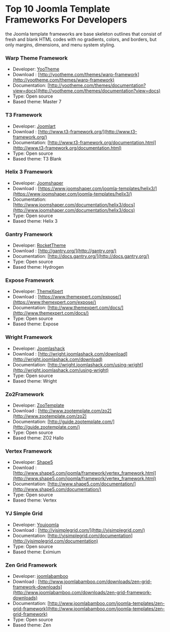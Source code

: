 # Top 10 Joomla Template Frameworks For Developers
the Joomla template frameworks are base skeleton outlines that consist of fresh and blank HTML codes with no gradients, colors, and borders, but only margins, dimensions, and menu system styling.


### Warp Theme Framework
- Developer: [YooTheme](http://yootheme.com/)
- Download : [http://yootheme.com/themes/warp-framework](http://yootheme.com/themes/warp-framework)
- Documentation: [http://yootheme.com/themes/documentation?view=docs](http://yootheme.com/themes/documentation?view=docs)
- Type: Open source
- Based theme: Master 7


### T3 Framework
- Developer: [Joomlart](http://joomlart.com/)
- Download : [http://www.t3-framework.org/](http://www.t3-framework.org/)
- Documentation: [http://www.t3-framework.org/documentation.html](http://www.t3-framework.org/documentation.html)
- Type: Open source
- Based theme: T3 Blank

### Helix 3 Framework
- Developer: [Joomshaper](https://www.joomshaper.com/)
- Download : [https://www.joomshaper.com/joomla-templates/helix3/](https://www.joomshaper.com/joomla-templates/helix3/)
- Documentation: [http://www.joomshaper.com/documentation/helix3/docs](http://www.joomshaper.com/documentation/helix3/docs)
- Type: Open source
- Based theme: Helix 3

### Gantry Framework
- Developer: [RocketTheme](https://www.rockettheme.com/)
- Download : [http://gantry.org/](http://gantry.org/)
- Documentation: [http://docs.gantry.org/](http://docs.gantry.org/)
- Type: Open source
- Based theme: Hydrogen

### Expose Framework
- Developer: [ThemeXpert](https://www.themexpert.com/expose)
- Download : [https://www.themexpert.com/expose/](https://www.themexpert.com/expose/)
- Documentation: [http://www.themexpert.com/docs/](http://www.themexpert.com/docs/)
- Type: Open source
- Based theme: Expose

### Wright Framework
- Developer: [Joomlashack](http://www.joomlashack.com/)
- Download : [http://wright.joomlashack.com/download](http://wright.joomlashack.com/download)
- Documentation: [http://wright.joomlashack.com/using-wright](http://wright.joomlashack.com/using-wright)
- Type: Open source
- Based theme: Wright

### Zo2Framework
- Developer: [ZooTemplate](http://www.zootemplate.com/)
- Download : [http://www.zootemplate.com/zo2](http://www.zootemplate.com/zo2)
- Documentation: [http://guide.zootemplate.com/](http://guide.zootemplate.com/)
- Type: Open source
- Based theme: ZO2 Hallo

### Vertex Framework
- Developer: [Shape5](http://http//www.shape5.com/)
- Download : [http://www.shape5.com/joomla/framework/vertex_framework.html](http://www.shape5.com/joomla/framework/vertex_framework.html)
- Documentation: [http://www.shape5.com/documentation/](http://www.shape5.com/documentation/)
- Type: Open source
- Based theme: Vertex

### YJ Simple Grid
- Developer: [Youjoomla](http://yjsimplegrid.com/)
- Download : [http://yjsimplegrid.com/](http://yjsimplegrid.com/)
- Documentation: [http://yjsimplegrid.com/documentation](http://yjsimplegrid.com/documentation)
- Type: Open source
- Based theme: Eximium

### Zen Grid Framework
- Developer: [joomlabamboo](http://www.joomlabamboo.com/)
- Download : [http://www.joomlabamboo.com/downloads/zen-grid-framework-downloads](http://www.joomlabamboo.com/downloads/zen-grid-framework-downloads)
- Documentation: [http://www.joomlabamboo.com/joomla-templates/zen-grid-framework](http://www.joomlabamboo.com/joomla-templates/zen-grid-framework)
- Type: Open source
- Based theme: Zen



